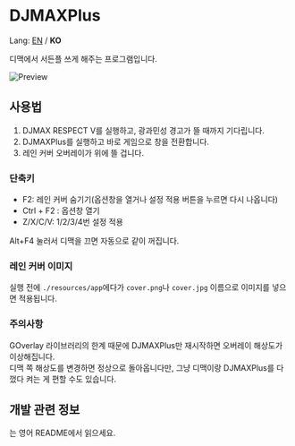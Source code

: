 # DJMAXPlus

Lang: [EN](README.md) / **KO**

디맥에서 서든플 쓰게 해주는 프로그램입니다.

![Preview](https://github.com/ruby3141/readme-assets/blob/main/DJMAXPlus/preview.avif)

## 사용법

1. DJMAX RESPECT V를 실행하고, 광과민성 경고가 뜰 때까지 기다립니다.
2. DJMAXPlus를 실행하고 바로 게임으로 창을 전환합니다.
3. 레인 커버 오버레이가 위에 뜰 겁니다.

### 단축키

- F2: 레인 커버 숨기기(옵션창을 열거나 설정 적용 버튼을 누르면 다시 나옵니다)
- Ctrl + F2 : 옵션창 열기
- Z/X/C/V: 1/2/3/4번 설정 적용

Alt+F4 눌러서 디맥을 끄면 자동으로 같이 꺼집니다.

### 레인 커버 이미지

실행 전에 `./resources/app`에다가 `cover.png`나 `cover.jpg` 이름으로 이미지를 넣으면 적용됩니다.

### 주의사항

GOverlay 라이브러리의 한계 때문에 DJMAXPlus만 재시작하면 오버레이 해상도가 이상해집니다. <br>
디맥 쪽 해상도를 변경하면 정상으로 돌아옵니다만, 그냥 디맥이랑 DJMAXPlus를 다 껐다 켜는 게 편할 수도 있습니다.

## 개발 관련 정보

는 영어 README에서 읽으세요.
